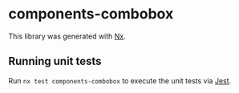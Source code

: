 # components-combobox

This library was generated with [Nx](https://nx.dev).

## Running unit tests

Run `nx test components-combobox` to execute the unit tests via [Jest](https://jestjs.io).
